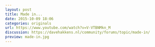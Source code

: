 ```yaml
---
layout: post
title: Made in...
date: 2015-10-09 18:06
categories: originals
url: https://www.youtube.com/watch?v=V-VTBNMkn_M
discussion: https://davehakkens.nl/community/forums/topic/made-in/
preview: made-in.jpg
---
```

